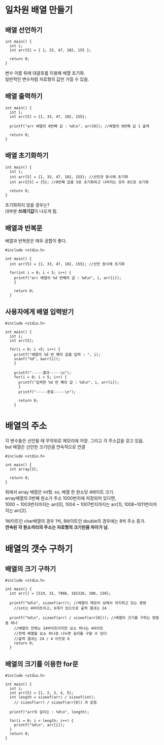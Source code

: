 일차원 배열 만들기
=======

배열 선언하기
---------

```
int main() {
  int i;
  int arr[5] = { 1, 33, 47, 102, 155 };
  
  return 0;
}
```
변수 이름 뒤에 대괄호를 이용해 배열 초기화.  
일반적인 변수처럼 자료형의 값만 가질 수 있음.

배열 출력하기
--------
```
int main() {
  int i;
  int arr[5] = {1, 33, 47, 102, 155};
  
  printf("arr 배열의 0번째 값 : %d\n", arr[0]); //배열의 0번째 값 1 출력
  
  return 0;
}
```

배열 초기화하기
--------
```
int main() {
  int i;
  int arr[5] = {1, 33, 47, 102, 155}; //선언과 동시에 초기화
  int arr2[5] = {5}; //0번째 값을 5로 초기화하고 나머지는 모두 0으로 초기화
  
  return 0;
}
```

초기화하지 않을 경우는?  
대부분 **쓰레기값**이 나오게 됨.

배열과 반복문
----------
배열과 반복문은 매우 궁합이 좋다.
```
#include <stdio.h>

int main() {
  int arr[5] = {1, 33, 47, 102, 155}; //선언 동시에 초기화
  
  for(int i = 0; i < 5; i++) {
    printf("arr 배열의 %d 번째의 값 : %d\n", i, arr[i]);
    }
    
    return 0;
  }
```

사용자에게 배열 입력받기 
------------
```
#include <stdio.h>

int main() {
  int i;
  int arr[5];
  
  for(i = 0; i <5; i++) {
    printf("배열의 %d 번 째의 값을 입력 : ", i);
    scanf("%d", &arr[i]);
    }
    
    printf("-----결과-----\n");
    for(i = 0; i < 5; i++) {
      printf("입력한 %d 번 째의 값 : %d\n", i, arr[i]);
      }
      printf("-----종료-----\n");
      
      return 0;
    }
  ```
  
  배열의 주소
  ==========
  
  각 변수들은 선언될 때 무작위로 메모리에 저장. 그리고 각 주소값을 갖고 있음.  
  but 배열은 선언한 크기만큼 연속적으로 연결
  ```
  #include <stdio.h>
  
  int main() {
    int array[3];
    
    return 0;
  }
  ```
위에서 array 배열은 int형. so, 배열 한 원소당 4바이트 크기.  
array배열의 0번째 원소가 주소 1000번지에 저장되어 있다면,  
1000 ~ 1003번지까지는 arr[0], 1004 ~ 1007번지까지는 arr[1], 1008~1011번지까지는 arr[2].  
   
1바이트인 char배열의 경우 1씩, 8바이트인 double의 경우에는 8씩 주소 증가.  
**연속된 각 원소끼리의 주소는 자료형의 크기만큼 차이가 남.**

배열의 갯수 구하기
=========

배열의 크기 구하기
------------
  
```
#include <stdio.h>

int main() {
  int arr[] = {519, 31, 7988, 165326, 100, 150};
  
  printf("%d\n", sizeof(arr)); //배열이 메모리 상에서 차지하고 있는 용량
    //int는 4바이트이고, 6개가 있으므로 출력 결과는 24
    
  printf("%d\n", sizeof(arr) / sizeof(arr[0])); //배열의 크기를 구하는 방법 중 하나
    //배열의 전체는 24바이트이지만 요소 하나는 4바이트
    //전체 배열을 요소 하나로 나누면 길이를 구할 수 있다
    //출력 결과는 24 / 4 이므로 6
    return 0;
  }
```

배열의 크기를 이용한 for문
----------

```
#include <stdio.h>

int main() {
  int i;
  int arr[5] = {1, 2, 3, 4, 5};
  int length = sizeof(arr) / sizeof(int);
    // sizeof(arr) / sizeof(arr[0]) 과 같음
    
  printf)"arr의 길이는 : %d\n", length);
  
  for(i = 0; i < length; i++) {
    printf("%d\n", arr[i]);
  }
  return 0;
}
```
  

